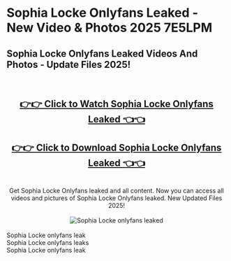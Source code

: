 # Sophia Locke Onlyfans Leaked - New Video & Photos 2025 7E5LPM

<h2>Sophia Locke Onlyfans Leaked Videos And Photos - Update Files 2025!</h2>
<br>
<div align="center">
<h2><a href="https://ulove.online/aps_239" rel="nofollow">👉👉 Click to Watch Sophia Locke Onlyfans Leaked 👈👈</a></h2>
<h2><a href="https://ulove.online/aps_239" rel="nofollow">👉👉 Click to Download Sophia Locke Onlyfans Leaked 👈👈</a></h2>
<br>
Get Sophia Locke Onlyfans leaked and all content. Now you can access all videos and pictures of Sophia Locke Onlyfans leaked. New Updated Files 2025!
<br>
<br>
<a href="https://ulove.online/aps_239" rel="nofollow" data-target="animated-image.originalLink"><img src="https://i.imgur.com/dJHk4Zq.gif)" alt="Sophia Locke onlyfans leaked" style="max-width: 100%; display: inline-block;" data-target="animated-image.originalImage"></a>
</div>
<br>
Sophia Locke onlyfans leak<br>
Sophia Locke onlyfans leaks<br>
Sophia Locke onlyfans leak